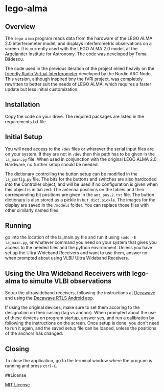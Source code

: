 # lego-alma
## Overview
The `lego-alma` program reads data from the hardware of the LEGO ALMA 2.0 interferometer model, and displays interferometric observations
on a screen. It is currently used with the LEGO ALMA 2.0 model, at the Argelander Institute for Astronomy. The code was developed by Toma Bădescu.

The code used in the previous iteration of the project relied heavily on the [friendly Radio Virtual Interferometer](https://crpurcell.github.io/friendlyVRI/)
developed by the Nordic ARC Node. This version, although inspired bny the fVRI project, was completely rewritten to better suit the needs
of LEGO ALMA, which requires a faster update but less initial customization.

## Installation
Copy the code on your drive. The required packages are listed in the requirements.txt file.

## Initial Setup

You will need access to the `/dev` files or wherever the serial input files are on your system. If 
they are not in `/dev` then this path has to be given in the `la_main.py` file.
When used in conjunction with the original LEGO ALMA 2.0 Hardware, no further setup should be needed.

The dictionary controlling the button setup can be modified in the `la_config.py` file.
The bits for the buttons and switches are also hardcoded into the Controller object, and will
be used if no configuration is given when this object is initialized.
The antenna positions on the tables and their corresponding bit positions are given in the `ant_pos.2.txt` file.
The button dictionary is also stored as a pickle in `but_dict.pickle`.
The images for the display are saved in the `/models` folder. You can replace those files with other similarly
named files.

## Running

go into the location of the la_main.py file and run it using 
`sudo -E la_main.py`, or whatever command you need on your system 
that gives you access to the needed files and the python environment.
Unless you have set up the Ultra Wideband Receivers and want to use them, answer no 
when prompted about using VLBI/ Ultra Wideband Receivers.

## Using the Ulra Wideband Receivers with lego-alma to simulte VLBI observations

Setup the ultrawideband receivers, following the instructions at [Decawave](https://www.qorvo.com/products/d/da007996)
and using the [Decawave RTLS Android app](https://apkcombo.com/decawave-drtls-manager-r1/com.decawave.argomanager/). 

If using the original devices, make sure to set them accoring to the designation on their casing (tag vs anchor). When prompted about the use of these 
devices on program startup, answer yes, and run a calibration by following the instructions on the screen. Once setup is done, you don't need to run 
it again, and the saved setup file can be loaded, unless the positions of the anchors has changed. 

## Closing 

To close the application, go to the terminal window where the program is running and press `ctrl-C`.

##License

[MIT License](LICENSE)




